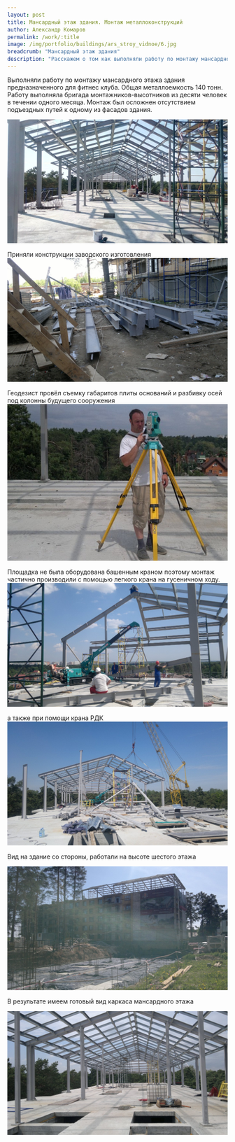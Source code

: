```yaml
---
layout: post
title: Мансардный этаж здания. Монтаж металлоконструкций
author: Александр Комаров
permalink: /work/:title
image: /img/portfolio/buildings/ars_stroy_vidnoe/6.jpg
breadcrumb: "Мансардный этаж здания"
description: "Расскажем о том как выполняли работу по монтажу мансардного этажа здания предназначенного для фитнес клуба. Общая металлоемкость 140 тонн."
---
```


Выполняли работу по монтажу мансардного этажа здания предназначенного для фитнес клуба. Общая металлоемкость 140 тонн. Работу выполняла бригада монтажников-высотников из десяти человек в течении одного месяца. Монтаж был осложнен отсутствием подъездных путей к одному из фасадов здания.

![Каркас мансардного этажа](/img/portfolio/buildings/ars_stroy_vidnoe/6.jpg "Каркас мансардного этажа")

Приняли конструкции заводского изготовления
![Конструкции в разобранном виде](/img/portfolio/buildings/ars_stroy_vidnoe/0.jpg "Конструкции в разобранном виде")


Геодезист провёл съемку габаритов плиты оснований и разбивку осей под колонны будущего сооружения
![Геодезист выполняет съемку](/img/portfolio/buildings/ars_stroy_vidnoe/01.jpg "Геодезист выполняет съемку")


Площадка не была оборудована башенным краном поэтому монтаж частично производили с помощью легкого крана на гусеничном ходу.
![Монтаж с помощью легкого крана на гусеничном ходу](/img/portfolio/buildings/ars_stroy_vidnoe/1.jpg "Монтаж с помощью легкого крана на гусеничном ходу")


а также при помощи крана РДК
![Монтаж с помощью легкого крана и крана РДК](/img/portfolio/buildings/ars_stroy_vidnoe/3.jpg "Монтаж с помощью легкого крана и крана РДК")

Вид на здание со стороны, работали на высоте шестого этажа

![Здание с мансардным этажом](/img/portfolio/buildings/ars_stroy_vidnoe/4.jpg "Здание с мансардным этажом")

В результате имеем готовый вид каркаса мансардного этажа

![Каркас мансардного этажа](/img/portfolio/buildings/ars_stroy_vidnoe/5.jpg "Каркас мансардного этажа")
